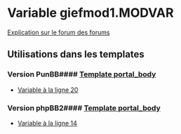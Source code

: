# Variable giefmod1.MODVAR
[Explication sur le forum des forums](http://forum.forumactif.com/t294113-listing-des-variables#giefmod1.MODVAR)
## Utilisations dans les templates
### Version PunBB#### [Template portal_body](punbb/portal_body.md)
* [Variable à la ligne 20](../punbb/portal_body.tpl#L20)
### Version phpBB2#### [Template portal_body](subsilver/portal_body.md)
* [Variable à la ligne 14](../subsilver/portal_body.tpl#L14)